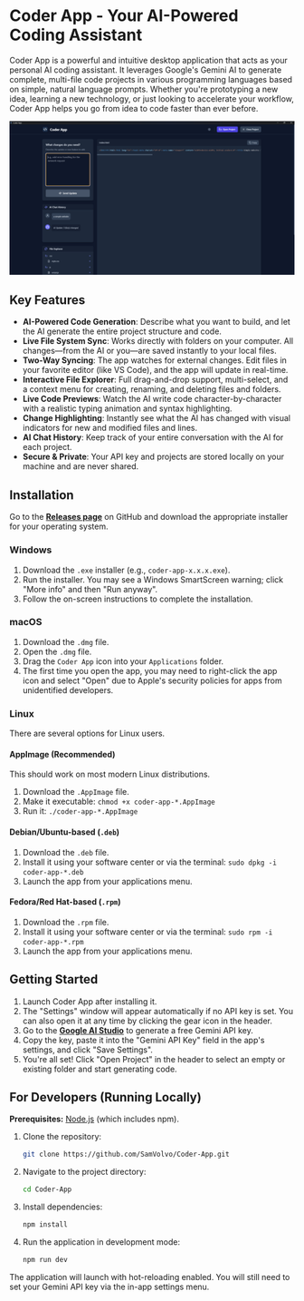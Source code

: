 # Coder App - Your AI-Powered Coding Assistant

Coder App is a powerful and intuitive desktop application that acts as your personal AI coding assistant. It leverages Google's Gemini AI to generate complete, multi-file code projects in various programming languages based on simple, natural language prompts. Whether you're prototyping a new idea, learning a new technology, or just looking to accelerate your workflow, Coder App helps you go from idea to code faster than ever before.

![Coder App Screenshot](https://raw.githubusercontent.com/SamVolvo/Coder-App/main/assets/screenshot.png)

## Key Features

- **AI-Powered Code Generation**: Describe what you want to build, and let the AI generate the entire project structure and code.
- **Live File System Sync**: Works directly with folders on your computer. All changes—from the AI or you—are saved instantly to your local files.
- **Two-Way Syncing**: The app watches for external changes. Edit files in your favorite editor (like VS Code), and the app will update in real-time.
- **Interactive File Explorer**: Full drag-and-drop support, multi-select, and a context menu for creating, renaming, and deleting files and folders.
- **Live Code Previews**: Watch the AI write code character-by-character with a realistic typing animation and syntax highlighting.
- **Change Highlighting**: Instantly see what the AI has changed with visual indicators for new and modified files and lines.
- **AI Chat History**: Keep track of your entire conversation with the AI for each project.
- **Secure & Private**: Your API key and projects are stored locally on your machine and are never shared.

## Installation

Go to the [**Releases page**](https://github.com/SamVolvo/Coder-App/releases) on GitHub and download the appropriate installer for your operating system.

### Windows

1.  Download the `.exe` installer (e.g., `coder-app-x.x.x.exe`).
2.  Run the installer. You may see a Windows SmartScreen warning; click "More info" and then "Run anyway".
3.  Follow the on-screen instructions to complete the installation.

### macOS

1.  Download the `.dmg` file.
2.  Open the `.dmg` file.
3.  Drag the `Coder App` icon into your `Applications` folder.
4.  The first time you open the app, you may need to right-click the app icon and select "Open" due to Apple's security policies for apps from unidentified developers.

### Linux

There are several options for Linux users.

#### AppImage (Recommended)

This should work on most modern Linux distributions.
1.  Download the `.AppImage` file.
2.  Make it executable: `chmod +x coder-app-*.AppImage`
3.  Run it: `./coder-app-*.AppImage`

#### Debian/Ubuntu-based (`.deb`)

1.  Download the `.deb` file.
2.  Install it using your software center or via the terminal: `sudo dpkg -i coder-app-*.deb`
3.  Launch the app from your applications menu.

#### Fedora/Red Hat-based (`.rpm`)

1.  Download the `.rpm` file.
2.  Install it using your software center or via the terminal: `sudo rpm -i coder-app-*.rpm`
3.  Launch the app from your applications menu.

## Getting Started

1.  Launch Coder App after installing it.
2.  The "Settings" window will appear automatically if no API key is set. You can also open it at any time by clicking the gear icon in the header.
3.  Go to the [**Google AI Studio**](https://aistudio.google.com/app/apikey) to generate a free Gemini API key.
4.  Copy the key, paste it into the "Gemini API Key" field in the app's settings, and click "Save Settings".
5.  You're all set! Click "Open Project" in the header to select an empty or existing folder and start generating code.

## For Developers (Running Locally)

**Prerequisites:** [Node.js](https://nodejs.org/) (which includes npm).

1.  Clone the repository:
    ```bash
    git clone https://github.com/SamVolvo/Coder-App.git
    ```
2.  Navigate to the project directory:
    ```bash
    cd Coder-App
    ```
3.  Install dependencies:
    ```bash
    npm install
    ```
4.  Run the application in development mode:
    ```bash
    npm run dev
    ```
The application will launch with hot-reloading enabled. You will still need to set your Gemini API key via the in-app settings menu.
